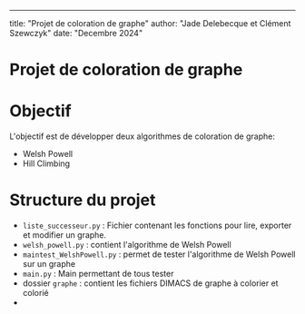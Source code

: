 ---
title: "Projet de coloration de graphe"
author: "Jade Delebecque et Clément Szewczyk"
date: "Decembre 2024"

# Projet de coloration de graphe 

# Objectif

L'objectif est de développer deux algorithmes de coloration de graphe: 

- Welsh Powell
- Hill Climbing

# Structure du projet

- `liste_successeur.py` : Fichier contenant les fonctions pour lire, exporter et modifier un graphe.
- `welsh_powell.py` : contient l'algorithme de Welsh Powell
- `maintest_WelshPowell.py` : permet de tester l'algorithme de Welsh Powell sur un graphe 
- `main.py` : Main permettant de tous tester
- dossier `graphe` : contient les fichiers DIMACS de graphe à colorier et colorié 
- 



